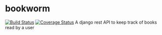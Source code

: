 # bookworm
[![Build Status](https://travis-ci.org/Sm0k3s/bookworm.svg?branch=develop)](https://travis-ci.org/Sm0k3s/bookworm)
[![Coverage Status](https://coveralls.io/repos/github/Sm0k3s/bookworm/badge.svg?branch=develop)](https://coveralls.io/github/Sm0k3s/bookworm?branch=develop)
A django rest API to keep track of books read by a user
